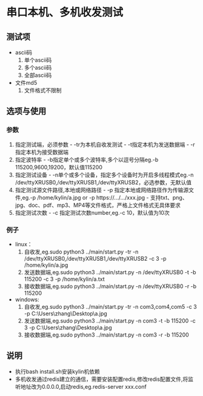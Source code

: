 串口本机、多机收发测试
=============

## 测试项
  * ascii码
      1. 单个ascii码
      2. 多个ascii码
      3. 全部ascii码
  * 文件md5
      1. 文件格式不限制

## 选项与使用
### 参数
  1. 指定测试端，必须参数
    - -tr为本机自收发测试
    - -t指定本机为发送数据端
    - -r指定本机为接受数据端
  2. 指定波特率
    - -b指定单个或多个波特率,多个以逗号分隔eg.-b 115200,9600,19200，默认值115200
  3. 指定测试设备
    - -n单个或多个设备，指定多个设备时为开启多线程模式eg.-n /dev/ttyXRUSB0,/dev/ttyXRUSB1,/dev/ttyXRUSB2，必选参数，无默认值
  4. 指定测试源文件路径,本地或网络路径
    - -p 指定本地或网络路径作为传输源文件,eg.-p /home/kylin/a.jpg or -p https://.../.../xxx.jpg
    - 支持txt、png、jpg、doc、pdf、mp3、MP4等文件格式，严格上文件格式无具体要求
  5. 指定测试次数
    - -c 指定测试次数number,eg.-c 10，默认值为10次

### 例子
   * linux：
     1. 自收发,eg.sudo python3 ../main/start.py  -tr -n /dev/ttyXRUSB0,/dev/ttyXRUSB1,/dev/ttyXRUSB2 -c 3 -p /home/kylin/a.jpg
     2. 发送数据端,eg.sudo python3 ../main/start.py -n /dev/ttyXRUSB0 -t -b 115200 -c 3 -p /home/kylin/a.txt
     3. 接收数据端,eg.sudo python3 ../main/start.py -n /dev/ttyXRUSB0 -r -b 115200
   * windows:
     1. 自收发,eg.sudo python3 ../main/start.py  -tr -n com3,com4,com5 -c 3 -p C:\Users\zhang\Desktop\a.jpg
     2. 发送数据端,eg.sudo python3 ../main/start.py -n com3 -t -b 115200 -c 3 -p C:\Users\zhang\Desktop\a.jpg
     3. 接收数据端,eg.sudo python3 ../main/start.py -n com3 -r -b 115200
## 说明
   * 执行bash install.sh安装kylin机依赖
   * 多机收发通过redis建立的通信，需要安装配置redis,修改redis配置文件,将监听地址改为0.0.0.0,启动redis,eg.redis-server xxx.conf 

